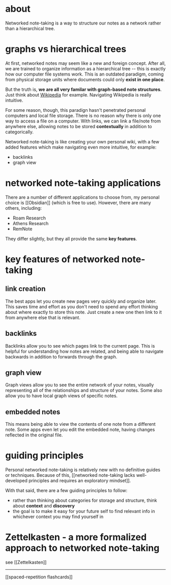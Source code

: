 # about
Networked note-taking is a way to structure our notes as a network rather than a hierarchical tree.

# graphs vs hierarchical trees
At first, networked notes may seem like a new and foreign concept. After all, we are trained to organize information as a hierarchical tree -- this is exactly how our computer file systems work. This is an outdated paradigm, coming from physical storage units where documents could only **exist in one place**.

But the truth is, **we are all very familar with graph-based note structures**. Just think about [Wikipedia](https://en.wikipedia.org/wiki/Personal_knowledge_management) for example. Navigating Wikipedia is really intuitive.

For some reason, though, this paradign hasn't penetrated personal computers and local file storage. There is no reason why there is only one way to access a file on a computer. With links, we can link a file/note from anywhere else, allowing notes to be stored **contextually** in addition to categorically.

Networked note-taking is like creating your own personal wiki, with a few added features which make navigating even more intuitive, for example:
- backlinks
- graph view

# networked note-taking applications
There are a number of different applications to choose from, my personal choice is [[Obsidian]] (which is free to use). However, there are many others, including:
- Roam Research
- Athens Research
- RemNote

They differ slightly, but they all provide the same **key features**.

# key features of networked note-taking
## link creation
The best apps let you create new pages very quickly and organize later. This saves time and effort as you don't need to spend any effort thinking about where exactly to store this note. Just create a new one then link to it from anywhere else that is relevant.
## backlinks
Backlinks allow you to see which pages link to the current page. This is helpful for understanding how notes are related, and being able to navigate backwards in addition to forwards through the graph.

## graph view
Graph views allow you to see the entire network of your notes, visually representing all of the relationships and structure of your notes. Some also allow you to have local graph views of specific notes.

## embedded notes
This means being able to view the contents of one note from a different note. Some apps even let you edit the embedded note, having changes reflected in the original file.


# guiding principles
Personal networked note-taking is relatively new with no definitive guides or techniques. Because of this, [[networked note-taking lacks well-developed principles and requires an exploratory mindset]].

With that said, there are a few guiding principles to follow:
- rather than thinking about categories for storage and structure, think about **context** and **discovery**
- the goal is to make it easy for your future self to find relevant info in whichever context you may find yourself in

# Zettelkasten - a more formalized approach to networked note-taking
see [[Zettelkasten]]

---
[[spaced-repetition flashcards]]